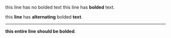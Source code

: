 this line has no bolded text
this line has **bolded** text.

this **line** has **alternating** bolded **text**.

---

**this entire line should be bolded**. 

